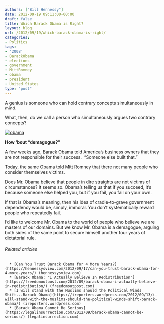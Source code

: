 ```yaml
---
authors: ["Bill Hennessy"]
date: 2012-09-19 09:11:00+00:00
draft: false
title: Which Barack Obama is Right?
layout: blog
url: /2012/09/19/which-barack-obama-is-right/
categories:
- Politics
tags:
- '2008'
- BarackObama
- elections
- government
- MittRomney
- obama
- president
- United States
type: "post"
---
```




A genius is someone who can hold contrary concepts simultaneously in mind.

What, then, do we call a person who simultaneously argues two contrary concepts?

[![obama](https://ludicrite.files.wordpress.com/2012/09/obama_thumb.jpg)
](https://ludicrite.files.wordpress.com/2012/09/obama.jpg)

**How ‘bout “demagogue?”**

A few weeks ago, Barack Obama told America’s business owners that they are not responsible for their success.  “Someone else built that.”

Today, the same Obama told Mitt Romney that there not many people who consider themselves victims.

Does Mr. Obama believe that people in dire straights are not victims of circumstances? It seems so. Obama’s telling us that if you succeed, it’s because someone else helped you, but if you fail, you fail on your own.

If that is Obama’s meaning, then his idea of cradle-to-grave government dependency would be, simply, immoral. You don’t systematically reward people who repeatedly fail.

I’d like to welcome Mr. Obama to the world of people who believe we are masters of our domains. But we know Mr. Obama is a demagogue, arguing both sides of the same point to secure himself another four years of dictatorial rule.


###### Related articles





	  * [Can You Trust Barack Obama for 4 More Years?](https://hennessysview.com/2012/09/17/can-you-trust-barack-obama-for-4-more-years/) (hennessysview.com)
	  * [Barack Obama: "I Actually Believe In Redistribution"](https://freedomoutpost.com/2012/09/barack-obama-i-actually-believe-in-redistribution/) (freedomoutpost.com)
	  * [I will stand with the Muslims should the Political Winds Shift...Barack Obama](https://ireporters.wordpress.com/2012/09/13/i-will-stand-with-the-muslims-should-the-political-winds-shift-barack-obama/) (ireporters.wordpress.com)
	  * [Barack Obama Cannot Be Serious](https://legalinsurrection.com/2012/09/barack-obama-cannot-be-serious/) (legalinsurrection.com)


